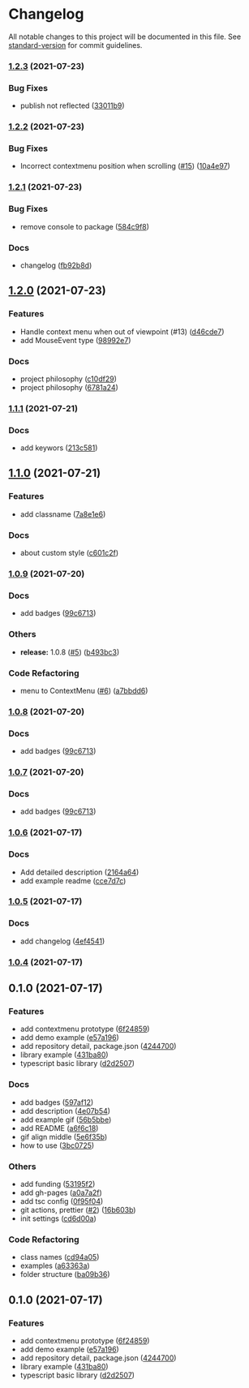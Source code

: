 # Changelog

All notable changes to this project will be documented in this file. See [standard-version](https://github.com/conventional-changelog/standard-version) for commit guidelines.

### [1.2.3](https://github.com/hochan222/holee-contextmenu/compare/v1.2.2...v1.2.3) (2021-07-23)


### Bug Fixes

* publish not reflected ([33011b9](https://github.com/hochan222/holee-contextmenu/commit/33011b96f6fc469ad03bed80c74fac75869271ec))

### [1.2.2](https://github.com/hochan222/holee-contextmenu/compare/v1.2.1...v1.2.2) (2021-07-23)


### Bug Fixes

* Incorrect contextmenu position when scrolling ([#15](https://github.com/hochan222/holee-contextmenu/issues/15)) ([10a4e97](https://github.com/hochan222/holee-contextmenu/commit/10a4e97fc03c309743d802d9ac5d10a533bc08f1))

### [1.2.1](https://github.com/hochan222/holee-contextmenu/compare/v1.2.0...v1.2.1) (2021-07-23)


### Bug Fixes

* remove console to package ([584c9f8](https://github.com/hochan222/holee-contextmenu/commit/584c9f86ba71ef22491bf0a3f09b03ad96c5110c))


### Docs

* changelog ([fb92b8d](https://github.com/hochan222/holee-contextmenu/commit/fb92b8d9f76bebeafbfceb084d234d776e62a8f1))

## [1.2.0](https://github.com/hochan222/holee-contextmenu/compare/v1.1.1...v1.2.0) (2021-07-23)


### Features

* Handle context menu when out of viewpoint (#13) ([d46cde7](https://github.com/hochan222/holee-contextmenu/commit/d46cde76519187f8d1a142b6db0e00937f674914))
* add MouseEvent type ([98992e7](https://github.com/hochan222/holee-contextmenu/commit/98992e7c1c34e1461becb3340029ed1ff59c7038))


### Docs

* project philosophy ([c10df29](https://github.com/hochan222/holee-contextmenu/commit/c10df29379b39ba0766cdc633836808ab78022e1))
* project philosophy ([6781a24](https://github.com/hochan222/holee-contextmenu/commit/6781a2484512527e9e60aa98fd553f53dd1ee544))

### [1.1.1](https://github.com/hochan222/holee-contextmenu/compare/v1.1.0...v1.1.1) (2021-07-21)


### Docs

* add keywors ([213c581](https://github.com/hochan222/holee-contextmenu/commit/213c581ff5196f40edc3007ed5ed737e76a73347))

## [1.1.0](https://github.com/hochan222/holee-contextmenu/compare/v1.0.9...v1.1.0) (2021-07-21)


### Features

* add classname ([7a8e1e6](https://github.com/hochan222/holee-contextmenu/commit/7a8e1e6f099115a9c11026a3da1b5704153f495a))


### Docs

* about custom style ([c601c2f](https://github.com/hochan222/holee-contextmenu/commit/c601c2f4b6c3bb506b5904fe7e19eb19a44a7c3a))

### [1.0.9](https://github.com/hochan222/holee-contextmenu/compare/v1.0.6...v1.0.9) (2021-07-20)


### Docs

* add badges ([99c6713](https://github.com/hochan222/holee-contextmenu/commit/99c67137fc7ecf108595db232ef814f24504819c))


### Others

* **release:** 1.0.8 ([#5](https://github.com/hochan222/holee-contextmenu/issues/5)) ([b493bc3](https://github.com/hochan222/holee-contextmenu/commit/b493bc3ff270e286c8548eba802db5b416feabbf))


### Code Refactoring

* menu to ContextMenu ([#6](https://github.com/hochan222/holee-contextmenu/issues/6)) ([a7bbdd6](https://github.com/hochan222/holee-contextmenu/commit/a7bbdd6b046b1c96ac74afea010c8fd36a7a0871))

### [1.0.8](https://github.com/hochan222/holee-contextmenu/compare/v1.0.6...v1.0.8) (2021-07-20)


### Docs

* add badges ([99c6713](https://github.com/hochan222/holee-contextmenu/commit/99c67137fc7ecf108595db232ef814f24504819c))

### [1.0.7](https://github.com/hochan222/holee-contextmenu/compare/v1.0.6...v1.0.7) (2021-07-20)


### Docs

* add badges ([99c6713](https://github.com/hochan222/holee-contextmenu/commit/99c67137fc7ecf108595db232ef814f24504819c))

### [1.0.6](https://github.com/hochan222/holee-contextmenu/compare/v1.0.5...v1.0.6) (2021-07-17)


### Docs

* Add detailed description ([2164a64](https://github.com/hochan222/holee-contextmenu/commit/2164a64247997dcbe79c2705f618c84493e49c27))
* add example readme ([cce7d7c](https://github.com/hochan222/holee-contextmenu/commit/cce7d7c76166c340a716bf37cc913975f7e077a7))

### [1.0.5](https://github.com/hochan222/holee-contextmenu/compare/v1.0.4...v1.0.5) (2021-07-17)


### Docs

* add changelog ([4ef4541](https://github.com/hochan222/holee-contextmenu/commit/4ef45415652c24ff158f3b3992ee7afd4d033492))

### [1.0.4](https://github.com/hochan222/holee-contextmenu/compare/v0.1.0...v1.0.4) (2021-07-17)

## 0.1.0 (2021-07-17)


### Features

* add contextmenu prototype ([6f24859](https://github.com/hochan222/holee-contextmenu/commit/6f248590997fa4c6c541c4576173c51c61907316))
* add demo example ([e57a196](https://github.com/hochan222/holee-contextmenu/commit/e57a196aaa4bb67f824f3a67a8e40ee7b029fefb))
* add repository detail, package.json ([4244700](https://github.com/hochan222/holee-contextmenu/commit/4244700baddd81ea7271d39e6bfc79a3107bf48b))
* library example ([431ba80](https://github.com/hochan222/holee-contextmenu/commit/431ba80f352eba1d3a89260dc12b1a45769059d9))
* typescript basic library ([d2d2507](https://github.com/hochan222/holee-contextmenu/commit/d2d2507addb546270d7d22fbc61aed68cf6d9ae8))


### Docs

* add badges ([597af12](https://github.com/hochan222/holee-contextmenu/commit/597af127beff179f90e095c542269847cef52a85))
* add description ([4e07b54](https://github.com/hochan222/holee-contextmenu/commit/4e07b5484de2bf3372871d56b7c16b185a79f03b))
* add example gif ([56b5bbe](https://github.com/hochan222/holee-contextmenu/commit/56b5bbe5aaa1cd5803026dedb3ccd893f93f6bc4))
* add README ([a6f6c18](https://github.com/hochan222/holee-contextmenu/commit/a6f6c1852447891dd643a851dbce37f64d10e9fe))
* gif align middle ([5e6f35b](https://github.com/hochan222/holee-contextmenu/commit/5e6f35b68ace695e9c19a634e87d0a7c7a4eaa57))
* how to use ([3bc0725](https://github.com/hochan222/holee-contextmenu/commit/3bc07252a08394857c4ad14f5a2afd23c86868f2))


### Others

* add funding ([53195f2](https://github.com/hochan222/holee-contextmenu/commit/53195f2d5d5172eab8b4c2d0f5528a9ce499ae22))
* add gh-pages ([a0a7a2f](https://github.com/hochan222/holee-contextmenu/commit/a0a7a2f4909807df40966ef55aa3541037dc8eda))
* add tsc config ([0f95f04](https://github.com/hochan222/holee-contextmenu/commit/0f95f044c687f2743854a34dd77b32c98020dc36))
* git actions, prettier ([#2](https://github.com/hochan222/holee-contextmenu/issues/2)) ([16b603b](https://github.com/hochan222/holee-contextmenu/commit/16b603bbcb0f00516873d04a0cc791181b0fc8b6))
* init settings ([cd6d00a](https://github.com/hochan222/holee-contextmenu/commit/cd6d00a05f576bea0b7c6633684353b22361d48e))


### Code Refactoring

* class names ([cd94a05](https://github.com/hochan222/holee-contextmenu/commit/cd94a054fe17b457c23bb9c1544eb6fc10b2ded0))
* examples ([a63363a](https://github.com/hochan222/holee-contextmenu/commit/a63363a9e2275bc77624c98bb1576c848d46faeb))
* folder structure ([ba09b36](https://github.com/hochan222/holee-contextmenu/commit/ba09b368750aa69033e3b99a17341aebdeb38076))

## 0.1.0 (2021-07-17)


### Features

* add contextmenu prototype ([6f24859](https://github.com/hochan222/holee-contextmenu/commit/6f248590997fa4c6c541c4576173c51c61907316))
* add demo example ([e57a196](https://github.com/hochan222/holee-contextmenu/commit/e57a196aaa4bb67f824f3a67a8e40ee7b029fefb))
* add repository detail, package.json ([4244700](https://github.com/hochan222/holee-contextmenu/commit/4244700baddd81ea7271d39e6bfc79a3107bf48b))
* library example ([431ba80](https://github.com/hochan222/holee-contextmenu/commit/431ba80f352eba1d3a89260dc12b1a45769059d9))
* typescript basic library ([d2d2507](https://github.com/hochan222/holee-contextmenu/commit/d2d2507addb546270d7d22fbc61aed68cf6d9ae8))
